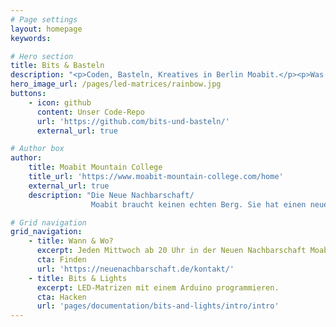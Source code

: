 ```yaml
---
# Page settings
layout: homepage
keywords:

# Hero section
title: Bits & Basteln
description: "<p>Coden, Basteln, Kreatives in Berlin Moabit.</p><p>Was musst du können um dabei zu sein? Gar nichts, einfach <b>mitmachen</b></p>"
hero_image_url: /pages/led-matrices/rainbow.jpg
buttons:
    - icon: github
      content: Unser Code-Repo
      url: 'https://github.com/bits-und-basteln/'
      external_url: true

# Author box
author:
    title: Moabit Mountain College
    title_url: 'https://www.moabit-mountain-college.com/home'
    external_url: true
    description: "Die Neue Nachbarschaft/
                  Moabit braucht keinen echten Berg. Sie hat einen neuen aus sich selbst heraus geboren und ragt auf diesem weit über Berlin hinaus."

# Grid navigation
grid_navigation:
    - title: Wann & Wo?
      excerpt: Jeden Mittwoch ab 20 Uhr in der Neuen Nachbarschaft Moabit. <br><br>Um in unsere Mailing-Liste aufgenommen zu werden und Infos zu erhalten, schreib uns einfach kurz eine Mail an bitsundbasteln@gmail.com
      cta: Finden
      url: 'https://neuenachbarschaft.de/kontakt/'
    - title: Bits & Lights
      excerpt: LED-Matrizen mit einem Arduino programmieren.
      cta: Hacken
      url: 'pages/documentation/bits-and-lights/intro/intro'
---
```

